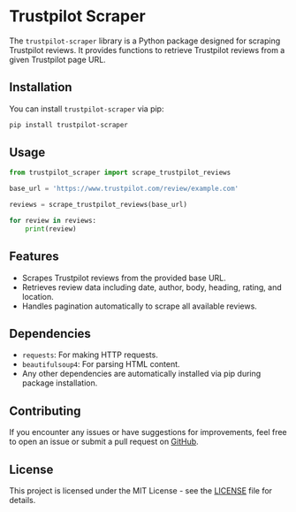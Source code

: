 # Trustpilot Scraper

The `trustpilot-scraper` library is a Python package designed for scraping Trustpilot reviews. It provides functions to retrieve Trustpilot reviews from a given Trustpilot page URL.

## Installation

You can install `trustpilot-scraper` via pip:

```bash
pip install trustpilot-scraper
```

## Usage

```python
from trustpilot_scraper import scrape_trustpilot_reviews

base_url = 'https://www.trustpilot.com/review/example.com'

reviews = scrape_trustpilot_reviews(base_url)

for review in reviews:
    print(review)
```

## Features

- Scrapes Trustpilot reviews from the provided base URL.
- Retrieves review data including date, author, body, heading, rating, and location.
- Handles pagination automatically to scrape all available reviews.

## Dependencies

- `requests`: For making HTTP requests.
- `beautifulsoup4`: For parsing HTML content.
- Any other dependencies are automatically installed via pip during package installation.

## Contributing

If you encounter any issues or have suggestions for improvements, feel free to open an issue or submit a pull request on [GitHub](https://github.com/irfanalidv/trustpilot-scraper).

## License

This project is licensed under the MIT License - see the [LICENSE](LICENSE) file for details.